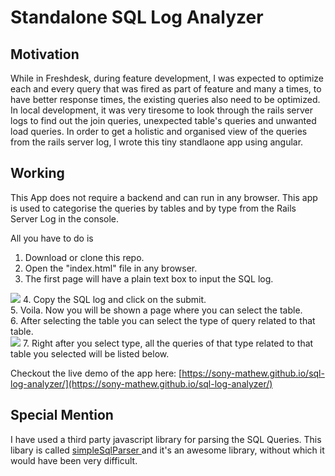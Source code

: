 # Standalone SQL Log Analyzer

## Motivation
While in Freshdesk, during feature development, I was expected to optimize each and every query that was fired as part of feature and many a times, to have better response times, the existing queries also need to be optimized. In local development, it was very tiresome to look through the rails server logs to find out the join queries, unexpected table's queries and unwanted load queries. In order to get a holistic and organised view of the queries from the rails server log, I wrote this tiny standlaone app using angular.

## Working

This App does not require a backend and can run in any browser. This app is used to categorise the queries by tables and by type from the Rails Server Log in the console.

All you have to do is <br/>
1. Download or clone this repo. <br/>
2. Open the "index.html" file in any browser. <br/>
3. The first page will have a plain text box to input the SQL log. <br/>
<img src="https://raw.githubusercontent.com/sony-mathew/sql-log-analyzer/master/images/input.png" />
4. Copy the SQL log and click on the submit. <br/>
5. Voila. Now you will be shown a page where you can select the table. <br/>
6. After selecting the table you can select the type of query related to that table. <br/>
<img src="https://raw.githubusercontent.com/sony-mathew/sql-log-analyzer/master/images/table_select.png" />
7. Right after you select type, all the queries of that type related to that table you selected will be listed below. <br/>

Checkout the live demo of the app here: [https://sony-mathew.github.io/sql-log-analyzer/](https://sony-mathew.github.io/sql-log-analyzer/) 

## Special Mention

I have used a third party javascript library for parsing the SQL Queries. 
This libary is called <a href="https://github.com/dsferruzza/simpleSqlParser"> simpleSqlParser </a> and it's an awesome library, without which it would have been very difficult.
